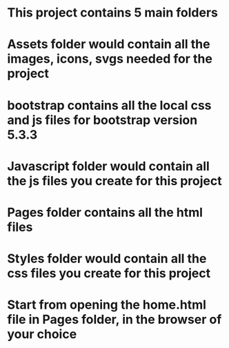 # This project contains 5 main folders
# Assets folder would contain all the images, icons, svgs needed for the project
# bootstrap contains all the local css and js files for bootstrap version 5.3.3
# Javascript folder would contain all the js files you create for this project
# Pages folder contains all the html files
# Styles folder would contain all the css files you create for this project

# Start from opening the home.html file in Pages folder, in the browser of your choice